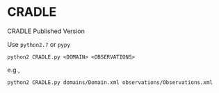 # CRADLE
CRADLE Published Version

Use `python2.7` or `pypy`

```
python2 CRADLE.py <DOMAIN> <OBSERVATIONS>
```
e.g., 

```
python2 CRADLE.py domains/Domain.xml observations/Observations.xml
```

